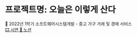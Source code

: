 # 프로젝트명: 오늘은 이렇게 산다
🥒 2022년 1학기 소프트웨어시스템개발 - 중고 가구 거래 및 경매 서비스  
[🎞 시연 ](https://tv.kakao.com/v/429742412)
[📃 노션](https://charm-duke-58a.notion.site/04689c007867450ab5c540733193d15f)
